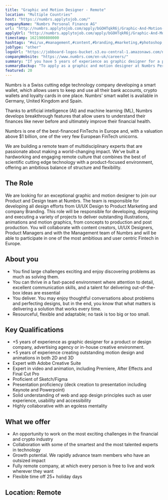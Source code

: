 ```yaml
---
title: "Graphic and Motion Designer - Remote"
location: "Multiple Countries"
host: "https://numbrs.applytojob.com/"
companyName: "Numbrs Personal Finance AG"
url: "http://numbrs.applytojob.com/apply/bGOHTqkR6j/Graphic-And-Motion-Designer-Remote"
applyUrl: "http://numbrs.applytojob.com/apply/bGOHTqkR6j/Graphic-And-Motion-Designer-Remote"
timestamp: 1621900800000
hashtags: "#ui/ux,#management,#content,#branding,#marketing,#photoshop,#figma,#finance,#office"
jobType: "other"
logoUrl: "https://jobboard-logos-bucket.s3.eu-central-1.amazonaws.com/numbrs-personal-finance-ag"
companyWebsite: "https://www.numbrs.com/en-uk/careers/"
summary: "If you have 5 years of experience as graphic designer for a product or design company, advertising agency or in-house creative environment, Numbrs Personal Finance AG is looking for someone with your knowledge."
summaryBackup: "To apply as a graphic and motion designer at Numbrs Personal Finance AG, you preferably need to have some knowledge of: #ui/ux, #management, #content."
featured: 20
---
```


Numbrs is a Swiss cutting edge technology company developing a smart wallet, which allows users to keep and use all their bank accounts, crypto wallets and loyalty cards in one place. Numbrs' smart wallet is available in Germany, United Kingdom and Spain. 

Thanks to artificial intelligence (AI) and machine learning (ML), Numbrs develops breakthrough features that allow users to understand their finances like never before and ultimately improve their financial health. 

Numbrs is one of the best-financed FinTechs in Europe and, with a valuation above $1 billion, one of the very few European FinTech unicorns.

We are building a remote team of multidisciplinary experts that are passionate about making a world-changing impact. We've built a hardworking and engaging remote culture that combines the best of scientific cutting edge technology with a product-focused environment, offering an ambitious balance of structure and flexibility.

## The Role

We are looking for an exceptional graphic and motion designer to join our Product and Design team at Numbrs. The team is responsible for developing all design efforts from UI/UX Design to Product Marketing and company Branding. This role will be responsible for developing, designing and executing a variety of projects to deliver outstanding illustrations, animations and motion graphics, from concepts to production and post production. You will collaborate with content creators, UI/UX Designers, Product Managers and with the Management team of Numbrs and will be able to participate in one of the most ambitious and user centric Fintech in Europe.

## About you

*   You find large challenges exciting and enjoy discovering problems as much as solving them.
*   You can thrive in a fast-paced environment where attention to detail, excellent communication skills, and a talent for delivering out-of-the-box ideas are essential
*   You deliver. You may enjoy thoughtful conversations about problems and perfecting designs, but in the end, you know that what matters is delivering a solution that works every time.
*   Resourceful, flexible and adaptable; no task is too big or too small.

## Key Qualifications

*   +5 years of experience as graphic designer for a product or design company, advertising agency or in-house creative environment.
*   +5 years of experience creating outstanding motion design and animations in both 2D and 3D
*   Expert with Adobe Creative Suite
*   Expert in video and animation, including Premiere, After Effects and Final Cut Pro
*   Proficient of Sketch/Figma
*   Presentation proficiency (deck creation to presentation including Keynote and Powerpoint)
*   Solid understanding of web and app design principles such as user experience, usability and accessibility
*   Highly collaborative with an egoless mentality

## What we offer

*   An opportunity to work on the most exciting challenges in the financial and crypto industry
*   Collaboration with some of the smartest and the most talented experts in technology
*   Growth potential. We rapidly advance team members who have an outsized impact
*   Fully remote company, at which every person is free to live and work wherever they want
*   Flexible time off 25+ holiday days

## Location: Remote
